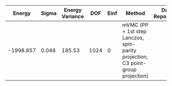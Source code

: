 | Energy    | Sigma | Energy Variance | DOF  | Einf | Method                                                       | Data Repository |
|-----------|-------|-----------------|------|------|--------------------------------------------------------------|-----------------|
| -1998.857 | 0.048 | 185.53          | 1024 | 0    | mVMC (PP + 1st step Lanczos, spin-parity projection, C3 point-group projection) |                 |
